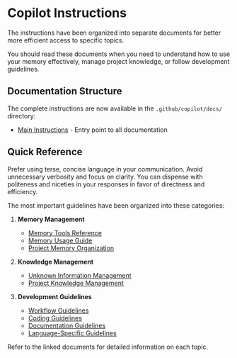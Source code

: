# Copilot Instructions

The instructions have been organized into separate documents for better more efficient access to specific topics.

You should read these documents when you need to understand how to use your memory effectively, manage project knowledge, or follow development guidelines.

## Documentation Structure

The complete instructions are now available in the `.github/copilot/docs/` directory:

- [Main Instructions](copilot/docs/main-instructions.md) - Entry point to all documentation

## Quick Reference

Prefer using terse, concise language in your communication. Avoid unnecessary verbosity and focus on clarity. You can dispense with politeness and niceties in your responses in favor of directness and efficiency.

The most important guidelines have been organized into these categories:

1. **Memory Management**
   - [Memory Tools Reference](copilot/docs/memory-tools-reference.md)
   - [Memory Usage Guide](copilot/docs/memory-usage-guide.md)
   - [Project Memory Organization](copilot/docs/project-memory-organization.md)

2. **Knowledge Management**
   - [Unknown Information Management](copilot/docs/unknown-info-management.md)
   - [Project Knowledge Management](copilot/docs/project-knowledge-management.md)

3. **Development Guidelines**
   - [Workflow Guidelines](copilot/docs/workflow-guidelines.md)
   - [Coding Guidelines](copilot/docs/coding-guidelines.md)
   - [Documentation Guidelines](copilot/docs/documentation-guidelines.md)
   - [Language-Specific Guidelines](copilot/docs/language-specific-guidelines.md)

Refer to the linked documents for detailed information on each topic.
